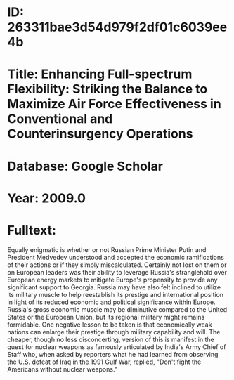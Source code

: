 # ID: 263311bae3d54d979f2df01c6039ee4b
# Title: Enhancing Full-spectrum Flexibility: Striking the Balance to Maximize Air Force Effectiveness in Conventional and Counterinsurgency Operations
# Database: Google Scholar
# Year: 2009.0
# Fulltext:
Equally enigmatic is whether or not Russian Prime Minister Putin and President Medvedev understood and accepted the economic ramifications of their actions or if they simply miscalculated.
Certainly not lost on them or on European leaders was their ability to leverage Russia's stranglehold over European energy markets to mitigate Europe's propensity to provide any significant support to Georgia.
Russia may have also felt inclined to utilize its military muscle to help reestablish its prestige and international position in light of its reduced economic and political significance within Europe.
Russia's gross economic muscle may be diminutive compared to the United States or the European Union, but its regional military might remains formidable.
One negative lesson to be taken is that economically weak nations can enlarge their prestige through military capability and will.
The cheaper, though no less disconcerting, version of this is manifest in the quest for nuclear weapons as famously articulated by India's Army Chief of Staff who, when asked by reporters what he had learned from observing the U.S. defeat of Iraq in the 1991 Gulf War, replied, "Don't fight the Americans without nuclear weapons."